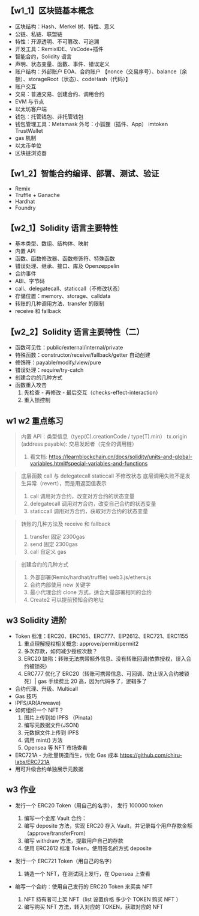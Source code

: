 ## 【w1_1】区块链基本概念

- 区块结构：Hash、Merkel 树、特性、意义
- 公链、私链、联盟链
- 特性：开源透明、不可篡改、可追溯
- 开发工具：RemixIDE、VsCode+插件
- 智能合约，Solidity 语言
- 声明、状态变量、函数、事件、错误定义
- 账户结构：外部账户 EOA、合约账户 【nonce（交易序号）、balance（余额）、storageRoot（状态）、codeHash（代码）】
- 账户交互
- 交易：普通交易、创建合约、调用合约
- EVM 与节点
- 以太坊客户端
- 钱包：托管钱包、非托管钱包
- 钱包管理工具：Metamask 外号：⼩狐狸（插件、App） imtoken TrustWallet
- gas 机制
- 以太币单位
- 区块链浏览器

## 【w1_2】智能合约编译、部署、测试、验证

- Remix
- Truffle + Ganache
- Hardhat
- Foundry

## 【w2_1】Solidity 语言主要特性

- 基本类型、数组、结构体、映射
- 内置 API
- 函数、函数修改器、函数修饰符、特殊函数
- 错误处理、继承、接口、库及 Openzeppelin
- 合约事件
- ABI、字节码
- call、delegatecall、staticcall（不修改状态）
- 存储位置：memory、storage、calldata
- 转账的几种调用方法、transfer 的限制
- receive 和 fallback

## 【w2_2】Solidity 语言主要特性（二）

- 函数可见性：public/external/internal/private
- 特殊函数：constructor/receive/fallback/getter 自动创建
- 修饰符：payable/modify/view/pure
- 错误处理：require/try-catch
- 创建合约的几种方式
- 函数重入攻击
  1. 先检查 - 再修改 - 最后交互（checks-effect-interaction）
  2. 重⼊锁控制

## w1 w2 重点练习

> 内置 API：类型信息（tyep(C).creationCode / type(T).min） tx.origin (address payable): 交易发起者（完全的调⽤链）
>
> 1. 看文档: https://learnblockchain.cn/docs/solidity/units-and-global-variables.html#special-variables-and-functions

> 底层函数 call 与 delegatecall staticcall 不修改状态 底层调⽤失败不是发⽣异常（revert），⽽是⽤返回值表示
>
> 1. call 调用对方合约，改变对方合约的状态变量
> 2. delegatecall 调用对方合约，改变自己合约的状态变量
> 3. staticcall 调用对方合约，获取对方合约的状态变量

> 转账的几种方法及 receive 和 fallback
>
> 1. transfer 固定 2300gas
> 2. send 固定 2300gas
> 3. call 自定义 gas

> 创建合约的几种方式
>
> 1. 外部部署(Remix/hardhat/truffle) web3.js/ethers.js
> 2. 合约内部使用 new 关键字
> 3. 最小代理合约 clone 方式，适合大量部署相同的合约
> 4. Create2 可以提前预知合约地址

## w3 Solidity 进阶

- Token 标准：ERC20、ERC165、ERC777、EIP2612、ERC721、ERC1155
  1. 重点理解授权相关概念: approve/permit/permit2
  2. 多次存款，如何减少授权次数？
  3. ERC20 缺陷：转账无法携带额外信息、没有转账回调(依靠授权，误入合约被锁死)
  4. ERC777 优化了 ERC20（转账可携带信息、可回调、防止误入合约被锁死）| gas 手续费比 20 高，因为代码多了，逻辑多了
- 合约代理、升级、Multicall
- Gas 技巧
- IPFS/AR(Arweave)
- 如何组织一个 NFT？
  1. 图⽚上传到如 IPFS （Pinata）
  2. 编写元数据⽂件(JSON)
  3. 元数据⽂件上传到 IPFS
  4. 调⽤ mint() ⽅法
  5. Opensea 等 NFT 市场查看
- ERC721A - 为批量铸造⽽⽣，优化 Gas 成本 https://github.com/chiru-labs/ERC721A
- ⽤可升级合约单独展示元数据

## w3 作业

- 发⾏⼀个 ERC20 Token（⽤⾃⼰的名字）， 发⾏ 100000 token

  1. 编写⼀个⾦库 Vault 合约：
  2. 编写 deposite ⽅法，实现 ERC20 存⼊ Vault，并记录每个⽤户存款⾦额（approve/transferFrom）
  3. 编写 withdraw ⽅法，提取⽤户⾃⼰的存款
  4. 使⽤ ERC2612 标准 Token，使⽤签名的⽅式 deposite

- 发⾏⼀个 ERC721 Token（⽤⾃⼰的名字）

  1. 铸造⼀个 NFT，在测试⽹上发⾏，在 Opensea 上查看

- 编写⼀个合约：使⽤⾃⼰发⾏的 ERC20 Token 来买卖 NFT

  1. NFT 持有者可上架 NFT（list 设置价格 多少个 TOKEN 购买 NFT ）
  2. 编写购买 NFT ⽅法，转⼊对应的 TOKEN，获取对应的 NFT
